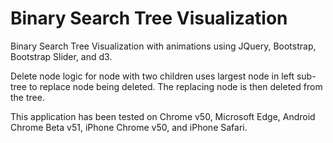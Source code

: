 # Binary Search Tree Visualization

Binary Search Tree Visualization with animations using JQuery, Bootstrap, Bootstrap Slider, and d3.

Delete node logic for node with two children uses largest node in left sub-tree to replace node being deleted. The replacing node is then deleted from the tree.

This application has been tested on Chrome v50, Microsoft Edge, Android Chrome Beta v51, iPhone Chrome v50, and iPhone Safari.